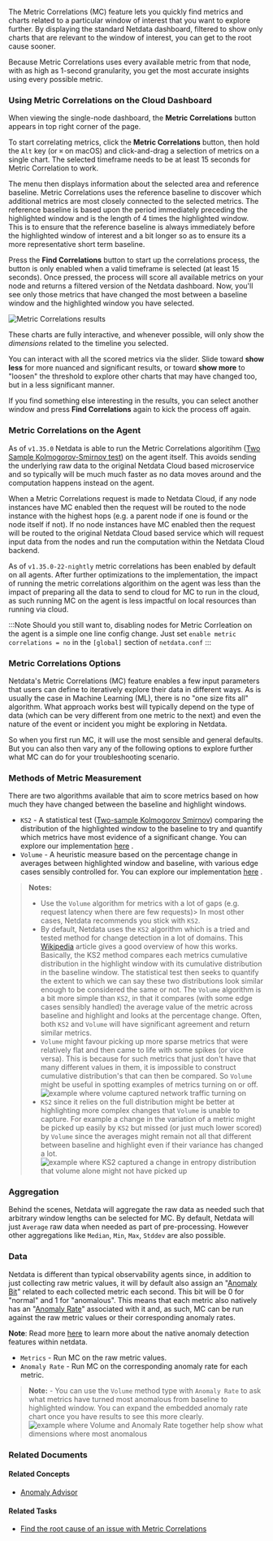 <!--
title: "Metric Correlations"
sidebar_label: "Metric Correlations"
custom_edit_url: "https://github.com/netdata/learn/blob/master/docs/concepts/guided-troubleshooting/metric-correlations.md"
learn_status: "Unpublished"
sidebar_position: "4"
learn_topic_type: "Concepts"
learn_rel_path: "Concepts/Guided troubleshooting"
learn_docs_purpose: "Present the concept of metric correlations, their purpose and use cases"
learn_repo_doc: "True"
-->


The Metric Correlations (MC) feature lets you quickly find metrics and charts related to a particular window of interest
that you want to explore further. By displaying the standard Netdata dashboard, filtered to show only charts that are
relevant to the window of interest, you can get to the root cause sooner.

Because Metric Correlations uses every available metric from that node, with as high as 1-second granularity, you get
the most accurate insights using every possible metric.

### Using Metric Correlations on the Cloud Dashboard

When viewing the single-node dashboard, the **Metric Correlations** button appears in top right corner of the page.

To start correlating metrics, click the **Metric Correlations** button, then hold the `Alt` key (or `⌘` on macOS) and
click-and-drag a selection of metrics on a single chart. The selected timeframe needs to be at least 15 seconds for
Metric Correlation to work.

The menu then displays information about the selected area and reference baseline. Metric Correlations uses the
reference baseline to discover which additional metrics are most closely connected to the selected metrics. The
reference baseline is based upon the period immediately preceding the highlighted window and is the length of 4 times
the highlighted window. This is to ensure that the reference baseline is always immediately before the highlighted
window of interest and a bit longer so as to ensure its a more representative short term baseline.

Press the **Find Correlations** button to start up the correlations process, the button is only enabled when a valid
timeframe is selected (at least 15 seconds). Once pressed, the process will score all available metrics on your node and
returns a filtered version of the Netdata dashboard. Now, you'll see only those metrics that have changed the most
between a baseline window and the highlighted window you have selected.

![Metric Correlations results](https://user-images.githubusercontent.com/2178292/181751182-25e0890d-a5f4-4799-9936-1523603cf97d.png)

These charts are fully interactive, and whenever possible, will only show the _dimensions_ related to the timeline you
selected.

You can interact with all the scored metrics via the slider. Slide toward **show less** for more nuanced and significant
results, or toward **show more** to "loosen" the threshold to explore other charts that may have changed too, but in a
less significant manner.

If you find something else interesting in the results, you can select another window and press **Find Correlations**
again to kick the process off again.

### Metric Correlations on the Agent

As of `v1.35.0` Netdata is able to run the Metric Correlations
algoritihm ([Two Sample Kolmogorov-Smirnov test](https://en.wikipedia.org/wiki/Kolmogorov%E2%80%93Smirnov_test#Two-sample_Kolmogorov%E2%80%93Smirnov_test))
on the agent itself. This avoids sending the underlying raw data to the original Netdata Cloud based microservice and so
typically will be much much faster as no data moves around and the computation happens instead on the agent.

When a Metric Correlations request is made to Netdata Cloud, if any node instances have MC enabled then the request will
be routed to the node instance with the highest hops (e.g. a parent node if one is found or the node itself if not). If
no node instances have MC enabled then the request will be routed to the original Netdata Cloud based service which will
request input data from the nodes and run the computation within the Netdata Cloud backend.

As of `v1.35.0-22-nightly` metric correlations has been enabled by default on all agents. After further optimizations to
the implementation, the impact of running the metric correlations algorithim on the agent was less than the impact of
preparing all the data to send to cloud for MC to run in the cloud, as such running MC on the agent is less impactful on
local resources than running via cloud.

:::Note 
Should you still want to, disabling nodes for Metric Corrleation on the agent is a simple one line config change. Just
set `enable metric correlations = no` in the `[global]` section of `netdata.conf`
:::

### Metric Correlations Options

Netdata's Metric Correlations (MC) feature enables a few input parameters that users can define to iteratively explore
their data in different ways. As is usually the case in Machine Learning (ML), there is no "one size fits all"
algorithm. What approach works best will typically depend on the type of data (which can be very different from one
metric to the next) and even the nature of the event or incident you might be exploring in Netdata.

So when you first run MC, it will use the most sensible and general defaults. But you can also then vary any of the
following options to explore further what MC can do for your troubleshooting scenario.

### Methods of Metric Measurement

There are two algorithms available that aim to score metrics based on how much they have changed between the baseline
and highlight windows.

- `KS2` - A statistical
  test ([Two-sample Kolmogorov Smirnov](https://en.wikipedia.org/wiki/Kolmogorov%E2%80%93Smirnov_test#Two-sample_Kolmogorov%E2%80%93Smirnov_test))
  comparing the distribution of the highlighted window to the baseline to try and quantify which metrics have most
  evidence of a significant change. You can explore our
  implementation [here](https://github.com/netdata/netdata/blob/d917f9831c0a1638ef4a56580f321eb6c9a88037/database/metric_correlations.c#L212)
  .
- `Volume` - A heuristic measure based on the percentage change in averages between highlighted window and baseline,
  with various edge cases sensibly controlled for. You can explore our
  implementation [here](https://github.com/netdata/netdata/blob/d917f9831c0a1638ef4a56580f321eb6c9a88037/database/metric_correlations.c#L516)
  .

> **Notes:**
> - Use the `Volume` algorithm for metrics with a lot of gaps (e.g. request latency when there are few requests)> In most other cases, Netdata recommends you stick with `KS2`.
> - By default, Netdata uses the `KS2` algorithm which is a tried and tested method for change detection in a lot of domains. This [Wikipedia](https://en.wikipedia.org/wiki/Kolmogorov%E2%80%93Smirnov_test) article gives a good overview of how this works. Basically, the KS2 method compares each metrics cumulative distribution in the highlight window with its cumulative distribution in the baseline window. The statistical test then seeks to quantify the extent to which we can say these two distributions look similar enough to be considered the same or not. The `Volume` algorithm is a bit more simple than `KS2`, in that it compares (with some edge cases sensibly handled) the average value of the metric across baseline and highlight and looks at the percentage change. Often, both `KS2` and `Volume` will have significant agreement and return similar metrics.
> - `Volume` might favour picking up more sparse metrics that were relatively flat and then came to life with some spikes (or vice versa). This is because for such metrics that just don't have that many different values in them, it is impossible to construct cumulative distribution's that can then be compared. So `Volume` might be useful in spotting examples of metrics turning on or off.
    ![example where volume captured network traffic turning on](https://user-images.githubusercontent.com/2178292/182336924-d02fd3d3-7f09-41da-9cfc-809d01396d9d.png)
> - `KS2` since it relies on the full distribution might be better at highlighting more complex changes that `Volume` is unable to capture. For example a change in the variation of a metric might be picked up easily by `KS2` but missed (or just much lower scored) by `Volume` since the averages might remain not all that different between baseline and highlight even if their variance has changed a lot.
    ![example where KS2 captured a change in entropy distribution that volume alone might not have picked up](https://user-images.githubusercontent.com/2178292/182338289-59b61e6b-089d-431c-bc8e-bd19ba6ad5a5.png)

### Aggregation

Behind the scenes, Netdata will aggregate the raw data as needed such that arbitrary window lengths can be selected for
MC. By default, Netdata will just `Average`
raw data when needed as part of pre-processing. However other aggregations like `Median`, `Min`, `Max`, `Stddev` are
also possible.

### Data

Netdata is different than typical observability agents since, in addition to just collecting raw metric values, it will
by default also assign an "[Anomaly Bit](/docs/agent/ml#anomaly-bit)" related to each collected metric each second. This
bit will be 0 for "normal" and 1 for "anomalous". This means that each metric also natively has
an "[Anomaly Rate](/docs/agent/ml#anomaly-rate)" associated with it and, as such, MC can be run against the raw metric
values or their corresponding anomaly rates.

**Note**: Read more [here](https://learn.netdata.cloud/guides/monitor/anomaly-detection) to learn more about the native
anomaly detection features within netdata.

- `Metrics` - Run MC on the raw metric values.
- `Anomaly Rate` - Run MC on the corresponding anomaly rate for each metric.

> **Note:** - You can use the `Volume` method type with `Anomaly Rate` to ask what metrics have turned most anomalous from baseline to highlighted window. You can expand the embedded anomaly rate chart once you have results to see this more clearly.
![example where Volume and Anomaly Rate together help show what dimensions where most anomalous](https://user-images.githubusercontent.com/2178292/182338666-6d19fa92-89d3-4d61-804c-8f10982114f5.png)



### Related Documents

#### Related Concepts

- [Anomaly Advisor](https://github.com/netdata/netdata/blob/master/docs/concepts/guided-troubleshooting/machine-learning-powered-anomaly-advisor.md)

#### Related Tasks

- [Find the root cause of an issue with Metric Correlations](https://github.com/netdata/netdata/blob/master/docs/tasks/operations/find-the-root-cause-of-an-issue-with-metric-correlations.md)



